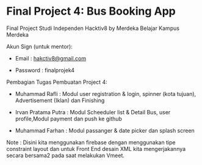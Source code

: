 # Final Project 4: Bus Booking App

Final Project Studi Independen Hacktiv8 by Merdeka Belajar Kampus Merdeka

Akun Sign (untuk mentor): 

- Email : hakctiv8@gmail.com

- Password : finalprojek4

Pembagian Tugas Pembuatan Project 4:

- Muhammad Rafli : Modul user registration & login, spinner (kota tujuan), Advertisement (Iklan) dan Finishing

- Irvan Pratama Putra : Modul Scheeduler list & Detail Bus, user profile,Modul payment dan push ke github

- Muhammad Farhan : Modul passanger & date picker dan splash screen

Note : Disini kita menggunakan firebase dengan menggunakan tipe constraint layout dan untuk Front End desain XML kita mengerjakannya secara bersama2 pada saat melakukan Vmeet.


